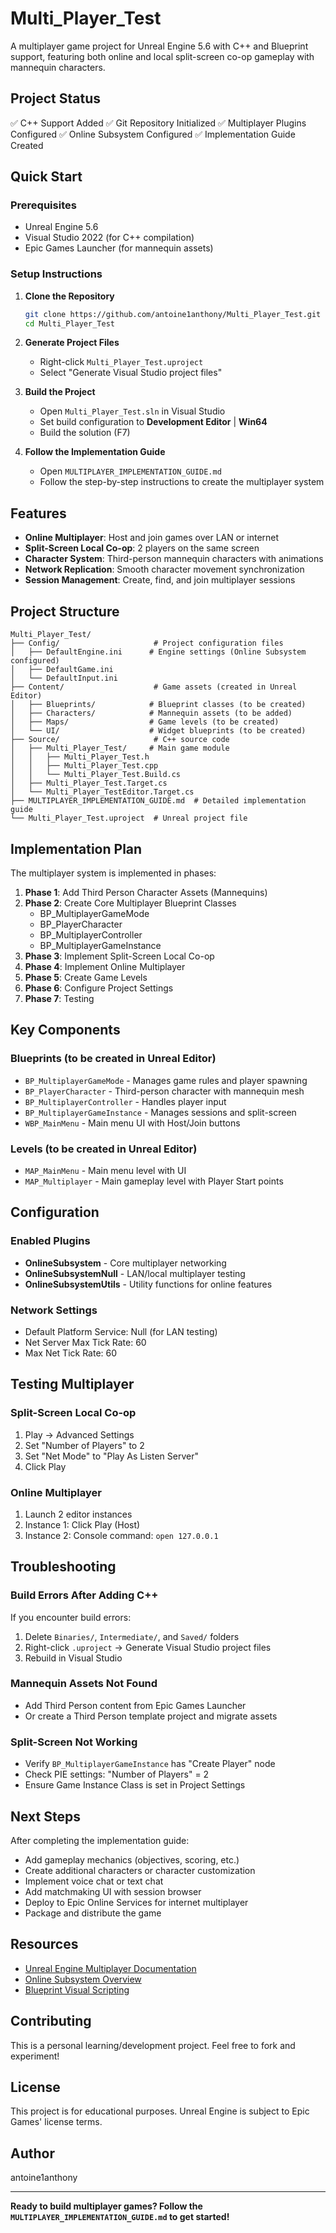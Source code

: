 # Multi_Player_Test

A multiplayer game project for Unreal Engine 5.6 with C++ and Blueprint support, featuring both online and local split-screen co-op gameplay with mannequin characters.

## Project Status

✅ C++ Support Added
✅ Git Repository Initialized
✅ Multiplayer Plugins Configured
✅ Online Subsystem Configured
✅ Implementation Guide Created

## Quick Start

### Prerequisites
- Unreal Engine 5.6
- Visual Studio 2022 (for C++ compilation)
- Epic Games Launcher (for mannequin assets)

### Setup Instructions

1. **Clone the Repository**
   ```bash
   git clone https://github.com/antoine1anthony/Multi_Player_Test.git
   cd Multi_Player_Test
   ```

2. **Generate Project Files**
   - Right-click `Multi_Player_Test.uproject`
   - Select "Generate Visual Studio project files"

3. **Build the Project**
   - Open `Multi_Player_Test.sln` in Visual Studio
   - Set build configuration to **Development Editor** | **Win64**
   - Build the solution (F7)

4. **Follow the Implementation Guide**
   - Open `MULTIPLAYER_IMPLEMENTATION_GUIDE.md`
   - Follow the step-by-step instructions to create the multiplayer system

## Features

- **Online Multiplayer**: Host and join games over LAN or internet
- **Split-Screen Local Co-op**: 2 players on the same screen
- **Character System**: Third-person mannequin characters with animations
- **Network Replication**: Smooth character movement synchronization
- **Session Management**: Create, find, and join multiplayer sessions

## Project Structure

```
Multi_Player_Test/
├── Config/                     # Project configuration files
│   ├── DefaultEngine.ini      # Engine settings (Online Subsystem configured)
│   ├── DefaultGame.ini
│   └── DefaultInput.ini
├── Content/                    # Game assets (created in Unreal Editor)
│   ├── Blueprints/            # Blueprint classes (to be created)
│   ├── Characters/            # Mannequin assets (to be added)
│   ├── Maps/                  # Game levels (to be created)
│   └── UI/                    # Widget blueprints (to be created)
├── Source/                     # C++ source code
│   ├── Multi_Player_Test/     # Main game module
│   │   ├── Multi_Player_Test.h
│   │   ├── Multi_Player_Test.cpp
│   │   └── Multi_Player_Test.Build.cs
│   ├── Multi_Player_Test.Target.cs
│   └── Multi_Player_TestEditor.Target.cs
├── MULTIPLAYER_IMPLEMENTATION_GUIDE.md  # Detailed implementation guide
└── Multi_Player_Test.uproject  # Unreal project file
```

## Implementation Plan

The multiplayer system is implemented in phases:

1. **Phase 1**: Add Third Person Character Assets (Mannequins)
2. **Phase 2**: Create Core Multiplayer Blueprint Classes
   - BP_MultiplayerGameMode
   - BP_PlayerCharacter
   - BP_MultiplayerController
   - BP_MultiplayerGameInstance
3. **Phase 3**: Implement Split-Screen Local Co-op
4. **Phase 4**: Implement Online Multiplayer
5. **Phase 5**: Create Game Levels
6. **Phase 6**: Configure Project Settings
7. **Phase 7**: Testing

## Key Components

### Blueprints (to be created in Unreal Editor)
- `BP_MultiplayerGameMode` - Manages game rules and player spawning
- `BP_PlayerCharacter` - Third-person character with mannequin mesh
- `BP_MultiplayerController` - Handles player input
- `BP_MultiplayerGameInstance` - Manages sessions and split-screen
- `WBP_MainMenu` - Main menu UI with Host/Join buttons

### Levels (to be created in Unreal Editor)
- `MAP_MainMenu` - Main menu level with UI
- `MAP_Multiplayer` - Main gameplay level with Player Start points

## Configuration

### Enabled Plugins
- **OnlineSubsystem** - Core multiplayer networking
- **OnlineSubsystemNull** - LAN/local multiplayer testing
- **OnlineSubsystemUtils** - Utility functions for online features

### Network Settings
- Default Platform Service: Null (for LAN testing)
- Net Server Max Tick Rate: 60
- Max Net Tick Rate: 60

## Testing Multiplayer

### Split-Screen Local Co-op
1. Play → Advanced Settings
2. Set "Number of Players" to 2
3. Set "Net Mode" to "Play As Listen Server"
4. Click Play

### Online Multiplayer
1. Launch 2 editor instances
2. Instance 1: Click Play (Host)
3. Instance 2: Console command: `open 127.0.0.1`

## Troubleshooting

### Build Errors After Adding C++
If you encounter build errors:
1. Delete `Binaries/`, `Intermediate/`, and `Saved/` folders
2. Right-click `.uproject` → Generate Visual Studio project files
3. Rebuild in Visual Studio

### Mannequin Assets Not Found
- Add Third Person content from Epic Games Launcher
- Or create a Third Person template project and migrate assets

### Split-Screen Not Working
- Verify `BP_MultiplayerGameInstance` has "Create Player" node
- Check PIE settings: "Number of Players" = 2
- Ensure Game Instance Class is set in Project Settings

## Next Steps

After completing the implementation guide:
- Add gameplay mechanics (objectives, scoring, etc.)
- Create additional characters or character customization
- Implement voice chat or text chat
- Add matchmaking UI with session browser
- Deploy to Epic Online Services for internet multiplayer
- Package and distribute the game

## Resources

- [Unreal Engine Multiplayer Documentation](https://docs.unrealengine.com/5.0/en-US/multiplayer-programming-quick-start-for-unreal-engine/)
- [Online Subsystem Overview](https://docs.unrealengine.com/5.0/en-US/online-subsystem-in-unreal-engine/)
- [Blueprint Visual Scripting](https://docs.unrealengine.com/5.0/en-US/blueprints-visual-scripting-in-unreal-engine/)

## Contributing

This is a personal learning/development project. Feel free to fork and experiment!

## License

This project is for educational purposes. Unreal Engine is subject to Epic Games' license terms.

## Author

antoine1anthony

---

**Ready to build multiplayer games? Follow the `MULTIPLAYER_IMPLEMENTATION_GUIDE.md` to get started!**

